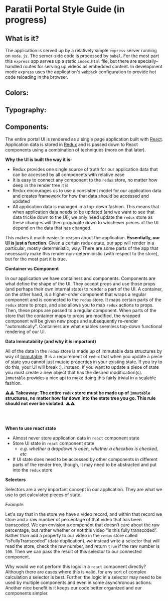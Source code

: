 # Paratii Portal Style Guide (in progress)


## What is it?
The application is served up by a relatively simple `express` server running on `node.js`. The server-side code is processed by `babel`. For the most part this `express` app serves up a static `index.html` file, but there are specially-handled routes for serving up videos as embedded content. In development mode `express` uses the application's `webpack` configuration to provide hot code reloading in the browser.

## Colors:

## Typography:

## Components:

The entire portal UI is rendered as a single page application built with [React](https://reactjs.org/). Application data is stored in [Redux](https://redux.js.org/) and is passed down to React components using a combination of techniques (more on that later). 

**Why the UI is built the way it is:**

- Redux provides one single source of truth for our application data that can be accessed by all components with relative ease
- It is easy to connect any component to the `redux` store, no matter how deep in the render tree it is
- Redux encourages us to use a consistent model for our application data and creates framework for how that data should be accessed and updated
- All application data is managed in a top-down fashion. This means that when application data needs to be updated (and we want to see that data trickle down to the UI), we only need update the `redux` store as these changes will then propagate down to whichever pieces of the UI depend on the data that has changed.

This makes it much easier to reason about the application. **Essentially, our UI is just a function**. Given a certain redux state, our app will render in a particular, mostly deterministic, way. There are some parts of the app that necessarily make this render non-deterministic (with respect to the store), but for the most part it is true.

**Container vs Component**

In our application we have containers and components. Components are what define the shape of the UI. They accept props and use those props (and perhaps their own internal state) to render a part of the UI. A container, on the other hand, is a higher-order component that wraps a regular component and is connected to the `redux` store. It maps certain parts of the `redux` store to props, and also allows you to map `redux` actions to props. Then, these props are passed to a regular component. When parts of the store that the container maps to props are modified, the wrapped component will be given new props and subsequently re-render "automatically". Containers are what enables seemless top-down functional rendering of our UI.


**Data Immutability (and why it is important)**

All of the data in the `redux` store is made up of immutable data structures by way of [Immutable](https://facebook.github.io/immutable-js/). It is a requirement of `redux` that when you update a piece of state you cannot just mutate properties in your existing state. If you try to do this, your UI will break :). Instead, if you want to update a piece of state you must create a new object that has the desired modification(s). `Immutable` provides a nice api to make doing this fairly trivial in a scalable fashion.

⚠️⚠️
**Takeaway: The entire `redux` store must be made up of `Immutable` structures, no matter how far down into the state tree you go. This rule should not ever be violated.**
⚠️⚠️

<br /><br/>

**When to use react state**


- Almost never store application data in `react` component state
- Store UI state in `react` component state
    - *e.g. whether a dropdown is open, whether a checkbox is checked, etc*
- If UI state does need to be accessed by other components in different parts of the render tree, though, it may need to be abstracted and put into the `redux` store


**Selectors**

Selectors are a very important concept in our application. They are what we use to get calculated pieces of state. 

*Example:*

Let's say that in the store we have a video record, and within that record we store and a raw number of percentage of that video that has been transcoded.
We can envision a component that doesn’t care about the raw percentage, but rather whether or not this video “is this fully transcoded”. Rather than add a property to our video in the `redux` store called “isFullyTranscoded” (data duplication), we instead write a selector that will read the store, check the raw number, and return `true` if the raw number is `100`. Then we can pass the result of this selector to our connected component.

Why would we not perform this logic in a `react` component directly? Although there are cases where this is valid, for any sort of complex calculation a selector is best. Further, the logic in a selector may need to be used by multiple components and even in some asynchronous actions. Another nice benefit is it keeps our code better organized and our components simpler.
